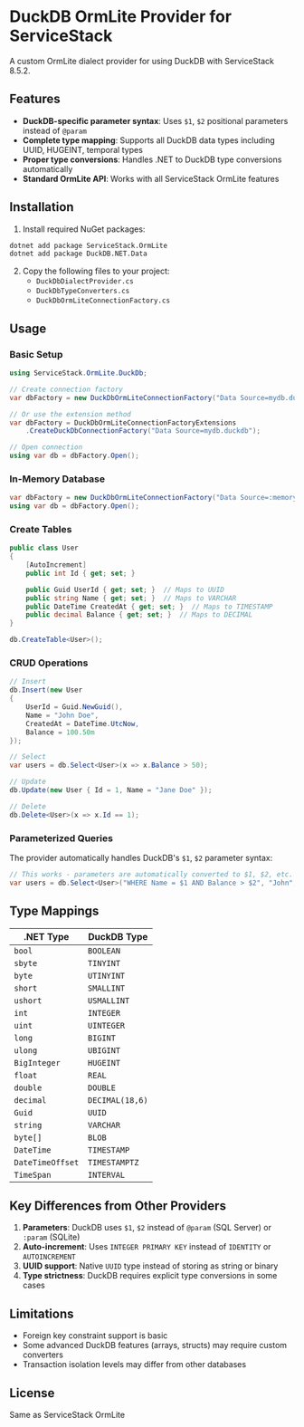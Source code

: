 # DuckDB OrmLite Provider for ServiceStack

A custom OrmLite dialect provider for using DuckDB with ServiceStack 8.5.2.

## Features

- **DuckDB-specific parameter syntax**: Uses `$1`, `$2` positional parameters instead of `@param`
- **Complete type mapping**: Supports all DuckDB data types including UUID, HUGEINT, temporal types
- **Proper type conversions**: Handles .NET to DuckDB type conversions automatically
- **Standard OrmLite API**: Works with all ServiceStack OrmLite features

## Installation

1. Install required NuGet packages:
```bash
dotnet add package ServiceStack.OrmLite
dotnet add package DuckDB.NET.Data
```

2. Copy the following files to your project:
   - `DuckDbDialectProvider.cs`
   - `DuckDbTypeConverters.cs`
   - `DuckDbOrmLiteConnectionFactory.cs`

## Usage

### Basic Setup

```csharp
using ServiceStack.OrmLite.DuckDb;

// Create connection factory
var dbFactory = new DuckDbOrmLiteConnectionFactory("Data Source=mydb.duckdb");

// Or use the extension method
var dbFactory = DuckDbOrmLiteConnectionFactoryExtensions
    .CreateDuckDbConnectionFactory("Data Source=mydb.duckdb");

// Open connection
using var db = dbFactory.Open();
```

### In-Memory Database

```csharp
var dbFactory = new DuckDbOrmLiteConnectionFactory("Data Source=:memory:");
using var db = dbFactory.Open();
```

### Create Tables

```csharp
public class User
{
    [AutoIncrement]
    public int Id { get; set; }

    public Guid UserId { get; set; }  // Maps to UUID
    public string Name { get; set; }  // Maps to VARCHAR
    public DateTime CreatedAt { get; set; }  // Maps to TIMESTAMP
    public decimal Balance { get; set; }  // Maps to DECIMAL
}

db.CreateTable<User>();
```

### CRUD Operations

```csharp
// Insert
db.Insert(new User
{
    UserId = Guid.NewGuid(),
    Name = "John Doe",
    CreatedAt = DateTime.UtcNow,
    Balance = 100.50m
});

// Select
var users = db.Select<User>(x => x.Balance > 50);

// Update
db.Update(new User { Id = 1, Name = "Jane Doe" });

// Delete
db.Delete<User>(x => x.Id == 1);
```

### Parameterized Queries

The provider automatically handles DuckDB's `$1`, `$2` parameter syntax:

```csharp
// This works - parameters are automatically converted to $1, $2, etc.
var users = db.Select<User>("WHERE Name = $1 AND Balance > $2", "John", 100);
```

## Type Mappings

| .NET Type | DuckDB Type |
|-----------|-------------|
| `bool` | `BOOLEAN` |
| `sbyte` | `TINYINT` |
| `byte` | `UTINYINT` |
| `short` | `SMALLINT` |
| `ushort` | `USMALLINT` |
| `int` | `INTEGER` |
| `uint` | `UINTEGER` |
| `long` | `BIGINT` |
| `ulong` | `UBIGINT` |
| `BigInteger` | `HUGEINT` |
| `float` | `REAL` |
| `double` | `DOUBLE` |
| `decimal` | `DECIMAL(18,6)` |
| `Guid` | `UUID` |
| `string` | `VARCHAR` |
| `byte[]` | `BLOB` |
| `DateTime` | `TIMESTAMP` |
| `DateTimeOffset` | `TIMESTAMPTZ` |
| `TimeSpan` | `INTERVAL` |

## Key Differences from Other Providers

1. **Parameters**: DuckDB uses `$1`, `$2` instead of `@param` (SQL Server) or `:param` (SQLite)
2. **Auto-increment**: Uses `INTEGER PRIMARY KEY` instead of `IDENTITY` or `AUTOINCREMENT`
3. **UUID support**: Native `UUID` type instead of storing as string or binary
4. **Type strictness**: DuckDB requires explicit type conversions in some cases

## Limitations

- Foreign key constraint support is basic
- Some advanced DuckDB features (arrays, structs) may require custom converters
- Transaction isolation levels may differ from other databases

## License

Same as ServiceStack OrmLite
